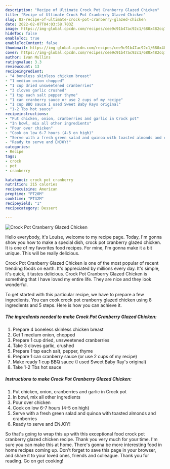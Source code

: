 ```yaml
---
description: "Recipe of Ultimate Crock Pot Cranberry Glazed Chicken"
title: "Recipe of Ultimate Crock Pot Cranberry Glazed Chicken"
slug: 82-recipe-of-ultimate-crock-pot-cranberry-glazed-chicken
date: 2022-02-07T04:03:58.703Z
image: https://img-global.cpcdn.com/recipes/cee9c91b47ac92c1/680x482cq70/crock-pot-cranberry-glazed-chicken-recipe-main-photo.jpg
hideToc: false
enableToc: true
enableTocContent: false
thumbnail: https://img-global.cpcdn.com/recipes/cee9c91b47ac92c1/680x482cq70/crock-pot-cranberry-glazed-chicken-recipe-main-photo.jpg
cover: https://img-global.cpcdn.com/recipes/cee9c91b47ac92c1/680x482cq70/crock-pot-cranberry-glazed-chicken-recipe-main-photo.jpg
author: Ivan Mullins
ratingvalue: 3.3
reviewcount: 13
recipeingredient:
- "4 boneless skinless chicken breast"
- "1 medium onion chopped"
- "1 cup dried unsweetened cranberries"
- "3 cloves garlic crushed"
- "1 tsp each salt pepper thyme"
- "1 can cranberry sauce or use 2 cups of my recipe"
- "1 cup BBQ sauce I used Sweet Baby Rays original"
- "1-2 Tbs hot sauce"
recipeinstructions:
- "Put chicken, onion, cranberries and garlic in Crock pot"
- "In bowl, mix all other ingredients"
- "Pour over chicken"
- "Cook on low 6-7 hours (4-5 on high)"
- "Serve with a fresh green salad and quinoa with toasted almonds and cranberries"
- "Ready to serve and ENJOY!"
categories:
- Recipe
tags:
- crock
- pot
- cranberry

katakunci: crock pot cranberry 
nutrition: 215 calories
recipecuisine: American
preptime: "PT20M"
cooktime: "PT32M"
recipeyield: "1"
recipecategory: Dessert

---
```



![Crock Pot Cranberry Glazed Chicken](https://img-global.cpcdn.com/recipes/cee9c91b47ac92c1/680x482cq70/crock-pot-cranberry-glazed-chicken-recipe-main-photo.jpg)

Hello everybody, it's Louise, welcome to my recipe page. Today, I'm gonna show you how to make a special dish, crock pot cranberry glazed chicken. It is one of my favorites food recipes. For mine, I'm gonna make it a bit unique. This will be really delicious.

Crock Pot Cranberry Glazed Chicken is one of the most popular of recent trending foods on earth. It's appreciated by millions every day. It's simple, it's quick, it tastes delicious. Crock Pot Cranberry Glazed Chicken is something that I have loved my entire life. They are nice and they look wonderful.




To get started with this particular recipe, we have to prepare a few ingredients. You can cook crock pot cranberry glazed chicken using 8 ingredients and 5 steps. Here is how you can achieve it.

<!--inarticleads1-->

##### The ingredients needed to make Crock Pot Cranberry Glazed Chicken:

1. Prepare 4 boneless skinless chicken breast
1. Get 1 medium onion, chopped
1. Prepare 1 cup dried, unsweetened cranberries
1. Take 3 cloves garlic, crushed
1. Prepare 1 tsp each salt, pepper, thyme
1. Prepare 1 can cranberry sauce (or use 2 cups of my recipe)
1. Make ready 1 cup BBQ sauce (I used Sweet Baby Ray&#39;s original)
1. Take 1-2 Tbs hot sauce




<!--inarticleads2-->

##### Instructions to make Crock Pot Cranberry Glazed Chicken:

1. Put chicken, onion, cranberries and garlic in Crock pot
1. In bowl, mix all other ingredients
1. Pour over chicken
1. Cook on low 6-7 hours (4-5 on high)
1. Serve with a fresh green salad and quinoa with toasted almonds and cranberries
1. Ready to serve and ENJOY!



So that's going to wrap this up with this exceptional food crock pot cranberry glazed chicken recipe. Thank you very much for your time. I'm sure you can make this at home. There's gonna be more interesting food in home recipes coming up. Don't forget to save this page in your browser, and share it to your loved ones, friends and colleague. Thank you for reading. Go on get cooking!
